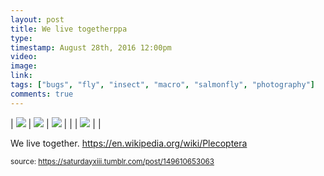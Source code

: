 ```yaml
---
layout: post
title: We live togetherppa
type: 
timestamp: August 28th, 2016 12:00pm
video: 
image: 
link: 
tags: ["bugs", "fly", "insect", "macro", "salmonfly", "photography"]
comments: true
---
```


| <img src="https://saturdayxiii.github.io/media/149610653063_0.jpg"/> | <img src="https://saturdayxiii.github.io/media/149610653063_1.jpg"/> | <img src="https://saturdayxiii.github.io/media/149610653063_2.jpg"/> |
|  | <img src="https://saturdayxiii.github.io/media/149610653063_3.jpg"/> |  |

We live together.
<a href="https://en.wikipedia.org/wiki/Plecoptera" target="_blank">https://en.wikipedia.org/wiki/Plecoptera</a><br/>
 
  
<small>source: https://saturdayxiii.tumblr.com/post/149610653063</small>